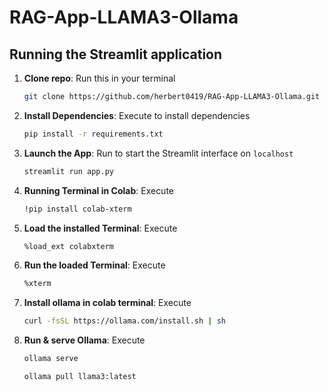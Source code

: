 # RAG-App-LLAMA3-Ollama

## Running the Streamlit application

1. **Clone repo**: Run this in your terminal 

      ```bash
      git clone https://github.com/herbert0419/RAG-App-LLAMA3-Ollama.git
      ```

2. **Install Dependencies**: Execute to install dependencies
  
      ```bash
      pip install -r requirements.txt
      ```

3. **Launch the App**: Run to start the Streamlit interface on `localhost`

      ```bash
      streamlit run app.py
      ``` 

4. **Running Terminal in Colab**: Execute
      ```bash
      !pip install colab-xterm
      ```

5. **Load the installed Terminal**: Execute
      ```bash
      %load_ext colabxterm
      ```

6. **Run the loaded Terminal**: Execute
      ```bash
      %xterm
      ```

7. **Install ollama in colab terminal**: Execute
      ```bash
      curl -fsSL https://ollama.com/install.sh | sh
      ```

8. **Run & serve Ollama**: Execute
      ```bash
      ollama serve
      ```

      ```bash
      ollama pull llama3:latest
      ```